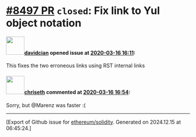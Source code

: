 # [\#8497 PR](https://github.com/ethereum/solidity/pull/8497) `closed`: Fix link to Yul object notation

#### <img src="https://avatars.githubusercontent.com/u/15704815?u=7756e69444b64cb13550646cd5cb0e36ec10f7fc&v=4" width="50">[davidcian](https://github.com/davidcian) opened issue at [2020-03-16 16:11](https://github.com/ethereum/solidity/pull/8497):

This fixes the two erroneous links using RST internal links

#### <img src="https://avatars.githubusercontent.com/u/9073706?v=4" width="50">[chriseth](https://github.com/chriseth) commented at [2020-03-16 16:54](https://github.com/ethereum/solidity/pull/8497#issuecomment-599648169):

Sorry, but @Marenz was faster :(


-------------------------------------------------------------------------------



[Export of Github issue for [ethereum/solidity](https://github.com/ethereum/solidity). Generated on 2024.12.15 at 06:45:24.]
